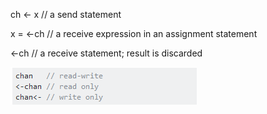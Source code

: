 ch &lt;- x // a send statement

x = &lt;-ch // a receive expression in an assignment statement

&lt;-ch  // a receive statement; result is discarded

![](/assets/import1.png)

